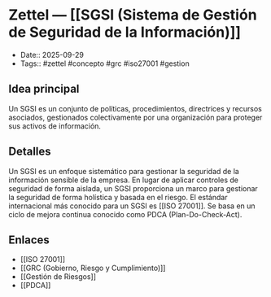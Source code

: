 # Zettel — [[SGSI (Sistema de Gestión de Seguridad de la Información)]]

- Date:: 2025-09-29
- Tags:: #zettel #concepto #grc #iso27001 #gestion

## Idea principal
Un SGSI es un conjunto de políticas, procedimientos, directrices y recursos asociados, gestionados colectivamente por una organización para proteger sus activos de información.

## Detalles
Un SGSI es un enfoque sistemático para gestionar la seguridad de la información sensible de la empresa. En lugar de aplicar controles de seguridad de forma aislada, un SGSI proporciona un marco para gestionar la seguridad de forma holística y basada en el riesgo. El estándar internacional más conocido para un SGSI es [[ISO 27001]]. Se basa en un ciclo de mejora continua conocido como PDCA (Plan-Do-Check-Act).

## Enlaces
- [[ISO 27001]]
- [[GRC (Gobierno, Riesgo y Cumplimiento)]]
- [[Gestión de Riesgos]]
- [[PDCA]]